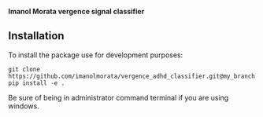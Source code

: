 **Imanol Morata vergence signal classifier**

## Installation

To install the package use for development purposes:

```
git clone https://github.com/imanolmorata/vergence_adhd_classifier.git@my_branch
pip install -e .

```

Be sure of being in administrator command terminal if you are using windows.